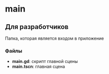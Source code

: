 # main
## Для разработчиков
Папка, которая является входом в приложение

### Файлы
- **main.gd**: скрипт главной сцены
- **main.tscn**: главная сцена
